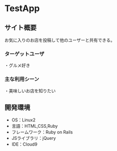# TestApp

## サイト概要
お気に入りのお店を投稿して他のユーザーと共有できる。

### ターゲットユーザ
・グルメ好き

### 主な利用シーン
・美味しいお店を知りたい

## 開発環境
- OS：Linux2
- 言語：HTML,CSS,Ruby
- フレームワーク：Ruby on Rails
- JSライブラリ：jQuery
- IDE：Cloud9
